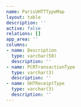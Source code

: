 ```yaml
---
name: ParisUHTTTypeMap
layout: table
description: ''
active: false
relations: []
app_area: ''
columns:
- name: Description
  type: varchar(50)
  description: ''
- name: PCRTransactionType
  type: varchar(3)
  description: ''
- name: UHTReceiptType
  type: varchar(3)
  description: ''
---
```


